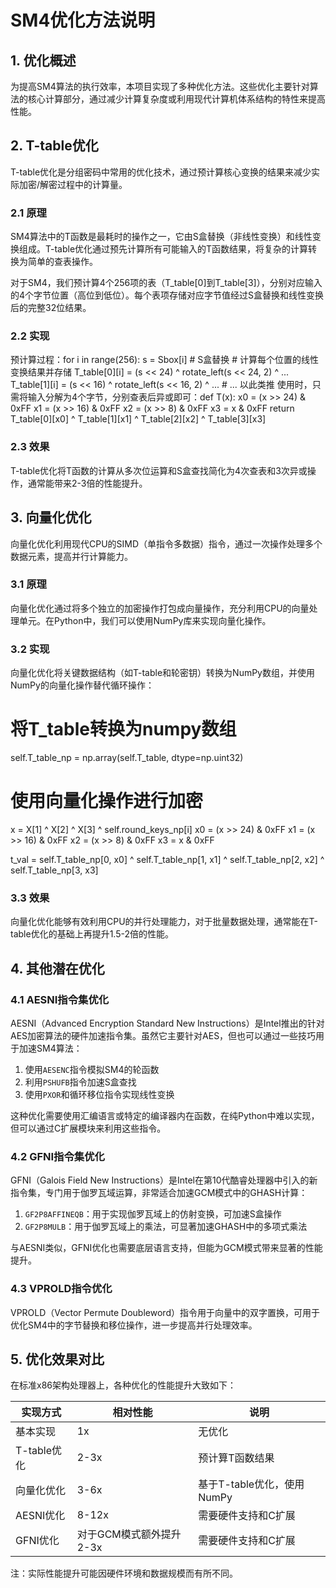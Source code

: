 # SM4优化方法说明

## 1. 优化概述

为提高SM4算法的执行效率，本项目实现了多种优化方法。这些优化主要针对算法的核心计算部分，通过减少计算复杂度或利用现代计算机体系结构的特性来提高性能。

## 2. T-table优化

T-table优化是分组密码中常用的优化技术，通过预计算核心变换的结果来减少实际加密/解密过程中的计算量。

### 2.1 原理

SM4算法中的T函数是最耗时的操作之一，它由S盒替换（非线性变换）和线性变换组成。T-table优化通过预先计算所有可能输入的T函数结果，将复杂的计算转换为简单的查表操作。

对于SM4，我们预计算4个256项的表（T_table[0]到T_table[3]），分别对应输入的4个字节位置（高位到低位）。每个表项存储对应字节值经过S盒替换和线性变换后的完整32位结果。

### 2.2 实现

预计算过程：for i in range(256):
    s = Sbox[i]  # S盒替换
    # 计算每个位置的线性变换结果并存储
    T_table[0][i] = (s << 24) ^ rotate_left(s << 24, 2) ^ ...
    T_table[1][i] = (s << 16) ^ rotate_left(s << 16, 2) ^ ...
    # ... 以此类推
使用时，只需将输入分解为4个字节，分别查表后异或即可：def T(x):
    x0 = (x >> 24) & 0xFF
    x1 = (x >> 16) & 0xFF
    x2 = (x >> 8) & 0xFF
    x3 = x & 0xFF
    return T_table[0][x0] ^ T_table[1][x1] ^ T_table[2][x2] ^ T_table[3][x3]
### 2.3 效果

T-table优化将T函数的计算从多次位运算和S盒查找简化为4次查表和3次异或操作，通常能带来2-3倍的性能提升。

## 3. 向量化优化

向量化优化利用现代CPU的SIMD（单指令多数据）指令，通过一次操作处理多个数据元素，提高并行计算能力。

### 3.1 原理

向量化优化通过将多个独立的加密操作打包成向量操作，充分利用CPU的向量处理单元。在Python中，我们可以使用NumPy库来实现向量化操作。

### 3.2 实现

向量化优化将关键数据结构（如T-table和轮密钥）转换为NumPy数组，并使用NumPy的向量化操作替代循环操作：
# 将T_table转换为numpy数组
self.T_table_np = np.array(self.T_table, dtype=np.uint32)

# 使用向量化操作进行加密
x = X[1] ^ X[2] ^ X[3] ^ self.round_keys_np[i]
x0 = (x >> 24) & 0xFF
x1 = (x >> 16) & 0xFF
x2 = (x >> 8) & 0xFF
x3 = x & 0xFF

t_val = self.T_table_np[0, x0] ^ self.T_table_np[1, x1] ^ 
        self.T_table_np[2, x2] ^ self.T_table_np[3, x3]
### 3.3 效果

向量化优化能够有效利用CPU的并行处理能力，对于批量数据处理，通常能在T-table优化的基础上再提升1.5-2倍的性能。

## 4. 其他潜在优化

### 4.1 AESNI指令集优化

AESNI（Advanced Encryption Standard New Instructions）是Intel推出的针对AES加密算法的硬件加速指令集。虽然它主要针对AES，但也可以通过一些技巧用于加速SM4算法：

1. 使用`AESENC`指令模拟SM4的轮函数
2. 利用`PSHUFB`指令加速S盒查找
3. 使用`PXOR`和循环移位指令实现线性变换

这种优化需要使用汇编语言或特定的编译器内在函数，在纯Python中难以实现，但可以通过C扩展模块来利用这些指令。

### 4.2 GFNI指令集优化

GFNI（Galois Field New Instructions）是Intel在第10代酷睿处理器中引入的新指令集，专门用于伽罗瓦域运算，非常适合加速GCM模式中的GHASH计算：

1. `GF2P8AFFINEQB`：用于实现伽罗瓦域上的仿射变换，可加速S盒操作
2. `GF2P8MULB`：用于伽罗瓦域上的乘法，可显著加速GHASH中的多项式乘法

与AESNI类似，GFNI优化也需要底层语言支持，但能为GCM模式带来显著的性能提升。

### 4.3 VPROLD指令优化

VPROLD（Vector Permute Doubleword）指令用于向量中的双字置换，可用于优化SM4中的字节替换和移位操作，进一步提高并行处理效率。

## 5. 优化效果对比

在标准x86架构处理器上，各种优化的性能提升大致如下：

| 实现方式 | 相对性能 | 说明 |
|---------|---------|------|
| 基本实现 | 1x | 无优化 |
| T-table优化 | 2-3x | 预计算T函数结果 |
| 向量化优化 | 3-6x | 基于T-table优化，使用NumPy |
| AESNI优化 | 8-12x | 需要硬件支持和C扩展 |
| GFNI优化 | 对于GCM模式额外提升2-3x | 需要硬件支持和C扩展 |

注：实际性能提升可能因硬件环境和数据规模而有所不同。
